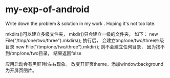 # my-exp-of-android
Write down the problem &amp; solution in my work . Hoping it's not too late.

mkdirs()可以建立多级文件夹， mkdir()只会建立一级的文件夹， 如下：
new File("/tmp/one/two/three").mkdirs();
执行后， 会建立tmp/one/two/three四级目录
new File("/tmp/one/two/three").mkdir();
则不会建立任何目录， 因为找不到/tmp/one/two目录， 结果返回false


应用启动会有黑屏1秒左右现象。
改变开屏页theme，添加window:background为开屏页图片。

